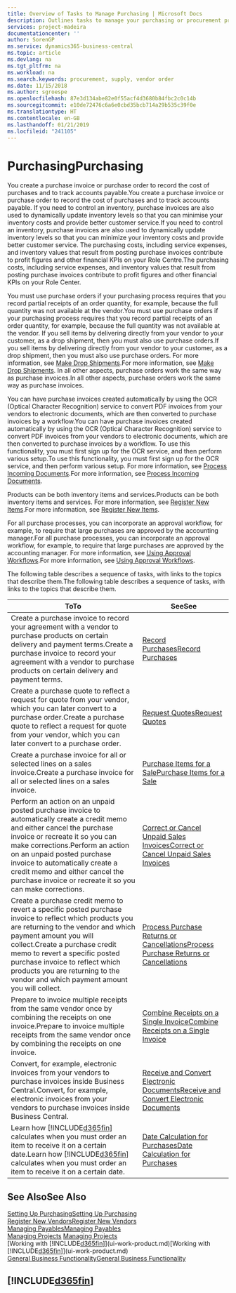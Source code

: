 ```yaml
---
title: Overview of Tasks to Manage Purchasing | Microsoft Docs
description: Outlines tasks to manage your purchasing or procurement processes, including how purchase invoices and purchase orders work.
services: project-madeira
documentationcenter: ''
author: SorenGP
ms.service: dynamics365-business-central
ms.topic: article
ms.devlang: na
ms.tgt_pltfrm: na
ms.workload: na
ms.search.keywords: procurement, supply, vendor order
ms.date: 11/15/2018
ms.author: sgroespe
ms.openlocfilehash: 87e3d134abe82e0f55acf4d3680b84fbc2c0c14b
ms.sourcegitcommit: e10de72476c6a6e0cbd35bcb714a29b535c39f0e
ms.translationtype: HT
ms.contentlocale: en-GB
ms.lasthandoff: 01/21/2019
ms.locfileid: "241105"
---
```

# <a name="purchasing"></a><span data-ttu-id="2be13-103">Purchasing</span><span class="sxs-lookup"><span data-stu-id="2be13-103">Purchasing</span></span>
<span data-ttu-id="2be13-104">You create a purchase invoice or purchase order to record the cost of purchases and to track accounts payable.</span><span class="sxs-lookup"><span data-stu-id="2be13-104">You create a purchase invoice or purchase order to record the cost of purchases and to track accounts payable.</span></span> <span data-ttu-id="2be13-105">If you need to control an inventory, purchase invoices are also used to dynamically update inventory levels so that you can minimise your inventory costs and provide better customer service.</span><span class="sxs-lookup"><span data-stu-id="2be13-105">If you need to control an inventory, purchase invoices are also used to dynamically update inventory levels so that you can minimize your inventory costs and provide better customer service.</span></span> <span data-ttu-id="2be13-106">The purchasing costs, including service expenses, and inventory values that result from posting purchase invoices contribute to profit figures and other financial KPIs on your Role Centre.</span><span class="sxs-lookup"><span data-stu-id="2be13-106">The purchasing costs, including service expenses, and inventory values that result from posting purchase invoices contribute to profit figures and other financial KPIs on your Role Center.</span></span>

<span data-ttu-id="2be13-107">You must use purchase orders if your purchasing process requires that you record partial receipts of an order quantity, for example, because the full quantity was not available at the vendor.</span><span class="sxs-lookup"><span data-stu-id="2be13-107">You must use purchase orders if your purchasing process requires that you record partial receipts of an order quantity, for example, because the full quantity was not available at the vendor.</span></span> <span data-ttu-id="2be13-108">If you sell items by delivering directly from your vendor to your customer, as a drop shipment, then you must also use purchase orders.</span><span class="sxs-lookup"><span data-stu-id="2be13-108">If you sell items by delivering directly from your vendor to your customer, as a drop shipment, then you must also use purchase orders.</span></span> <span data-ttu-id="2be13-109">For more information, see [Make Drop Shipments](sales-how-drop-shipment.md).</span><span class="sxs-lookup"><span data-stu-id="2be13-109">For more information, see [Make Drop Shipments](sales-how-drop-shipment.md).</span></span> <span data-ttu-id="2be13-110">In all other aspects, purchase orders work the same way as purchase invoices.</span><span class="sxs-lookup"><span data-stu-id="2be13-110">In all other aspects, purchase orders work the same way as purchase invoices.</span></span>

<span data-ttu-id="2be13-111">You can have purchase invoices created automatically by using the OCR (Optical Character Recognition) service to convert PDF invoices from your vendors to electronic documents, which are then converted to purchase invoices by a workflow.</span><span class="sxs-lookup"><span data-stu-id="2be13-111">You can have purchase invoices created automatically by using the OCR (Optical Character Recognition) service to convert PDF invoices from your vendors to electronic documents, which are then converted to purchase invoices by a workflow.</span></span> <span data-ttu-id="2be13-112">To use this functionality, you must first sign up for the OCR service, and then perform various setup.</span><span class="sxs-lookup"><span data-stu-id="2be13-112">To use this functionality, you must first sign up for the OCR service, and then perform various setup.</span></span> <span data-ttu-id="2be13-113">For more information, see [Process Incoming Documents](across-process-income-documents.md).</span><span class="sxs-lookup"><span data-stu-id="2be13-113">For more information, see [Process Incoming Documents](across-process-income-documents.md).</span></span>      

<span data-ttu-id="2be13-114">Products can be both inventory items and services.</span><span class="sxs-lookup"><span data-stu-id="2be13-114">Products can be both inventory items and services.</span></span> <span data-ttu-id="2be13-115">For more information, see [Register New Items](inventory-how-register-new-items.md).</span><span class="sxs-lookup"><span data-stu-id="2be13-115">For more information, see [Register New Items](inventory-how-register-new-items.md).</span></span>

<span data-ttu-id="2be13-116">For all purchase processes, you can incorporate an approval workflow, for example, to require that large purchases are approved by the accounting manager.</span><span class="sxs-lookup"><span data-stu-id="2be13-116">For all purchase processes, you can incorporate an approval workflow, for example, to require that large purchases are approved by the accounting manager.</span></span> <span data-ttu-id="2be13-117">For more information, see [Using Approval Workflows](across-how-use-approval-workflows.md).</span><span class="sxs-lookup"><span data-stu-id="2be13-117">For more information, see [Using Approval Workflows](across-how-use-approval-workflows.md).</span></span>

<span data-ttu-id="2be13-118">The following table describes a sequence of tasks, with links to the topics that describe them.</span><span class="sxs-lookup"><span data-stu-id="2be13-118">The following table describes a sequence of tasks, with links to the topics that describe them.</span></span>

| <span data-ttu-id="2be13-119">To</span><span class="sxs-lookup"><span data-stu-id="2be13-119">To</span></span> | <span data-ttu-id="2be13-120">See</span><span class="sxs-lookup"><span data-stu-id="2be13-120">See</span></span> |
| --- | --- |
| <span data-ttu-id="2be13-121">Create a purchase invoice to record your agreement with a vendor to purchase products on certain delivery and payment terms.</span><span class="sxs-lookup"><span data-stu-id="2be13-121">Create a purchase invoice to record your agreement with a vendor to purchase products on certain delivery and payment terms.</span></span> |[<span data-ttu-id="2be13-122">Record Purchases</span><span class="sxs-lookup"><span data-stu-id="2be13-122">Record Purchases</span></span>](purchasing-how-record-purchases.md) |
|<span data-ttu-id="2be13-123">Create a purchase quote to reflect a request for quote from your vendor, which you can later convert to a purchase order.</span><span class="sxs-lookup"><span data-stu-id="2be13-123">Create a purchase quote to reflect a request for quote from your vendor, which you can later convert to a purchase order.</span></span>|[<span data-ttu-id="2be13-124">Request Quotes</span><span class="sxs-lookup"><span data-stu-id="2be13-124">Request Quotes</span></span>](purchasing-how-request-quotes.md)|
| <span data-ttu-id="2be13-125">Create a purchase invoice for all or selected lines on a sales invoice.</span><span class="sxs-lookup"><span data-stu-id="2be13-125">Create a purchase invoice for all or selected lines on a sales invoice.</span></span> |[<span data-ttu-id="2be13-126">Purchase Items for a Sale</span><span class="sxs-lookup"><span data-stu-id="2be13-126">Purchase Items for a Sale</span></span>](purchasing-how-purchase-products-sale.md) |
| <span data-ttu-id="2be13-127">Perform an action on an unpaid posted purchase invoice to automatically create a credit memo and either cancel the purchase invoice or recreate it so you can make corrections.</span><span class="sxs-lookup"><span data-stu-id="2be13-127">Perform an action on an unpaid posted purchase invoice to automatically create a credit memo and either cancel the purchase invoice or recreate it so you can make corrections.</span></span> |[<span data-ttu-id="2be13-128">Correct or Cancel Unpaid Sales Invoices</span><span class="sxs-lookup"><span data-stu-id="2be13-128">Correct or Cancel Unpaid Sales Invoices</span></span>](purchasing-how-correct-cancel-unpaid-purchase-invoices.md) |
| <span data-ttu-id="2be13-129">Create a purchase credit memo to revert a specific posted purchase invoice to reflect which products you are returning to the vendor and which payment amount you will collect.</span><span class="sxs-lookup"><span data-stu-id="2be13-129">Create a purchase credit memo to revert a specific posted purchase invoice to reflect which products you are returning to the vendor and which payment amount you will collect.</span></span> |[<span data-ttu-id="2be13-130">Process Purchase Returns or Cancellations</span><span class="sxs-lookup"><span data-stu-id="2be13-130">Process Purchase Returns or Cancellations</span></span>](purchasing-how-register-new-vendors.md) |
|<span data-ttu-id="2be13-131">Prepare to invoice multiple receipts from the same vendor once by combining the receipts on one invoice.</span><span class="sxs-lookup"><span data-stu-id="2be13-131">Prepare to invoice multiple receipts from the same vendor once by combining the receipts on one invoice.</span></span>|[<span data-ttu-id="2be13-132">Combine Receipts on a Single Invoice</span><span class="sxs-lookup"><span data-stu-id="2be13-132">Combine Receipts on a Single Invoice</span></span>](purchasing-how-to-combine-receipts.md)|
|<span data-ttu-id="2be13-133">Convert, for example, electronic invoices from your vendors to purchase invoices inside Business Central.</span><span class="sxs-lookup"><span data-stu-id="2be13-133">Convert, for example, electronic invoices from your vendors to purchase invoices inside Business Central.</span></span>|[<span data-ttu-id="2be13-134">Receive and Convert Electronic Documents</span><span class="sxs-lookup"><span data-stu-id="2be13-134">Receive and Convert Electronic Documents</span></span>](purchasing-how-to-receive-and-convert-electronic-documents.md)|
| <span data-ttu-id="2be13-135">Learn how [!INCLUDE[d365fin](includes/d365fin_md.md)] calculates when you must order an item to receive it on a certain date.</span><span class="sxs-lookup"><span data-stu-id="2be13-135">Learn how [!INCLUDE[d365fin](includes/d365fin_md.md)] calculates when you must order an item to receive it on a certain date.</span></span>|[<span data-ttu-id="2be13-136">Date Calculation for Purchases</span><span class="sxs-lookup"><span data-stu-id="2be13-136">Date Calculation for Purchases</span></span>](purchasing-date-calculation-for-purchases.md)|

## <a name="see-also"></a><span data-ttu-id="2be13-137">See Also</span><span class="sxs-lookup"><span data-stu-id="2be13-137">See Also</span></span>
[<span data-ttu-id="2be13-138">Setting Up Purchasing</span><span class="sxs-lookup"><span data-stu-id="2be13-138">Setting Up Purchasing</span></span>](purchasing-setup-purchasing.md)  
[<span data-ttu-id="2be13-139">Register New Vendors</span><span class="sxs-lookup"><span data-stu-id="2be13-139">Register New Vendors</span></span>](purchasing-how-register-new-vendors.md)  
[<span data-ttu-id="2be13-140">Managing Payables</span><span class="sxs-lookup"><span data-stu-id="2be13-140">Managing Payables</span></span>](payables-manage-payables.md)  
<span data-ttu-id="2be13-141">[Managing Projects](projects-manage-projects.md)  </span><span class="sxs-lookup"><span data-stu-id="2be13-141">[Managing Projects](projects-manage-projects.md)  </span></span>  
<span data-ttu-id="2be13-142">[Working with [!INCLUDE[d365fin](includes/d365fin_md.md)]](ui-work-product.md)</span><span class="sxs-lookup"><span data-stu-id="2be13-142">[Working with [!INCLUDE[d365fin](includes/d365fin_md.md)]](ui-work-product.md)</span></span>  
[<span data-ttu-id="2be13-143">General Business Functionality</span><span class="sxs-lookup"><span data-stu-id="2be13-143">General Business Functionality</span></span>](ui-across-business-areas.md)

## [!INCLUDE[d365fin](includes/free_trial_md.md)]  
